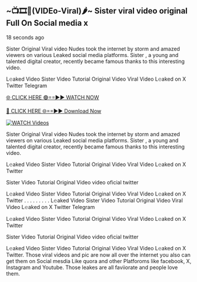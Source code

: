 ## ~📺🎞️👙(VIDEo-Viral)🌶~ Sister     viral video original Full On Social media x 

18 seconds ago

Sister     Original Viral video Nudes took the internet by storm and amazed viewers on various Leaked social media platforms. Sister    , a young and talented digital creator, recently became famous thanks to this interesting video.

L𝚎aked Video Sister     Video Tutorial Original Video Viral Video L𝚎aked on X Twitter Telegram

[🌐 CLICK HERE 🟢==►► WATCH NOW](https://cutt.ly/0rtR8jlR)

[🔴 CLICK HERE 🌐==►► Download Now](https://cutt.ly/SrtR4cwq)

[![WATCH Videos](https://i.imgur.com/dJHk4Zq.gif)](https://cutt.ly/0rtR8jlR)

Sister     Original Viral video Nudes took the internet by storm and amazed viewers on various Leaked social media platforms. Sister     , a young and talented digital creator, recently became famous thanks to this interesting video.

L𝚎aked Video Sister     Video Tutorial Original Video Viral Video L𝚎aked on X Twitter

Sister     Video Tutorial Original Video video oficial twitter

L𝚎aked Video Sister     Video Tutorial Original Video Viral Video L𝚎aked on X Twitter
. . . . . . . . . L𝚎aked Video Sister     Video Tutorial Original Video Viral Video L𝚎aked on X Twitter Telegram

L𝚎aked Video Sister     Video Tutorial Original Video Viral Video L𝚎aked on X Twitter

Sister      Video Tutorial Original Video video oficial twitter

L𝚎aked Video Sister      Video Tutorial Original Video Viral Video L𝚎aked on X Twitter.
Those viral videos and pic are now all over the internet you also can get them on Social mesdia Like quora and other Platforoms like facebook, X, Instagram and Youtube. Those leakes are all faviiorate and people love them.
